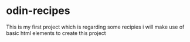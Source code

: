 # odin-recipes
This is my first project which is regarding some recipies i will make use of basic html elements to create this project